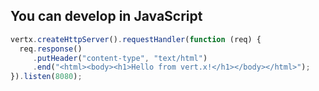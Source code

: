 ## You can develop in JavaScript

```javascript
vertx.createHttpServer().requestHandler(function (req) {
  req.response()
     .putHeader("content-type", "text/html")
     .end("<html><body><h1>Hello from vert.x!</h1></body></html>");
}).listen(8080);
```
